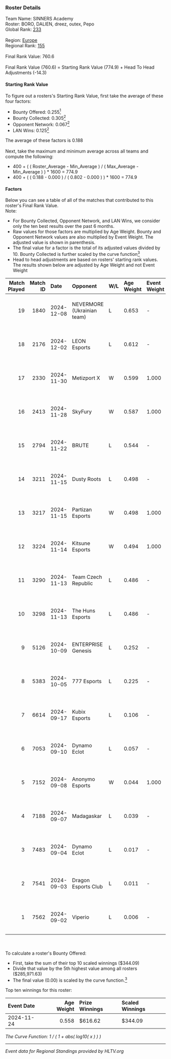 ### Roster Details<br />
Team Name: SINNERS Academy<br />
Roster: BORO, DALIEN, dreez, outex, Pepo<br />
Global Rank: [233](../../standings_global_2025_02_28.md)<br />
<br />
Region: [Europe]( ../../standings_europe_2025_02_28.md)<br />
Regional Rank: [155]( ../../standings_europe_2025_02_28.md)<br />
<br />
Final Rank Value:  760.6<br />
<br />
Final Rank Value (760.6) = Starting Rank Value (774.9) + Head To Head Adjustments (-14.3)<br />

#### Starting Rank Value<br />
To figure out a rosters's Starting Rank Value, first take the average of these four factors:<br />
- Bounty Offered: 0.255[<sup>1</sup>](#table2)
- Bounty Collected: 0.305[<sup>2</sup>](#table1)
- Opponent Network: 0.067[<sup>2</sup>](#table1)
- LAN Wins: 0.125[<sup>2</sup>](#table1)

The average of these factors is 0.188<br />
<br />
Next, take the maximum and minimum average across all teams and compute the following:<br />
- 400 + ( ( Roster_Average - Min_Average ) / ( Max_Average - Min_Average ) ) * 1600 = 774.9
- 400 + ( ( 0.188 - 0.000 ) / ( 0.802 - 0.000 ) ) * 1600 = 774.9


#### Factors<br />
Below you can see a table of all of the matches that contributed to this roster's Final Rank Value.<br />
Note:<br />

- For Bounty Collected, Opponent Network, and LAN Wins, we consider only the ten best results over the past 6 months.
- Raw values for those factors are multiplied by Age Weight. Bounty and Opponent Network values are also multiplied by Event Weight. The adjusted value is shown in parenthesis.
- The final value for a factor is the total of its adjusted values divided by 10. Bounty Collected is further scaled by the curve function[<sup>3</sup>](#curveFunction)
- Head to head adjustments are based on rosters' starting rank values. The results shown below are adjusted by Age Weight and not Event Weight
<span id="table1"></span><br />


| Match Played | Match ID | Date       | Opponent                   | W/L | Age Weight | Event Weight | Bounty Collected | Opponent Network | LAN Wins  | H2H Adj. | Roster                             |
| -: | -: | :- | :- | :- | :- | :- | :- | :- | :- | -: | :- |
|           19 |     1840 | 2024-12-08 | NEVERMORE (Ukrainian team) | L   | 0.653      | -            | -                | -                | -         |    -4.43 | BORO, DALIEN, dreez, outex, Pepo   |
|           18 |     2176 | 2024-12-02 | LEON Esports               | L   | 0.612      | -            | -                | -                | -         |    -5.86 | BORO, DALIEN, dreez, outex, Pepo   |
|           17 |     2330 | 2024-11-30 | Metizport X                | W   | 0.599      | 1.000        | 0.002 (0.001)    | 0.239 (0.143)    | 0 (0.000) |     7.76 | BORO, DALIEN, dreez, outex, Pepo   |
|           16 |     2413 | 2024-11-28 | SkyFury                    | W   | 0.587      | 1.000        | 0.000 (0.000)    | 0.000 (0.000)    | 0 (0.000) |     2.15 | BORO, DALIEN, dreez, outex, Pepo   |
|           15 |     2794 | 2024-11-22 | BRUTE                      | L   | 0.544      | -            | -                | -                | -         |    -8.29 | BORO, DALIEN, dreez, outex, Pepo   |
|           14 |     3211 | 2024-11-15 | Dusty Roots                | L   | 0.498      | -            | -                | -                | -         |    -6.52 | BORO, DALIEN, outex, Pepo, STYKO   |
|           13 |     3217 | 2024-11-15 | Partizan Esports           | W   | 0.498      | 1.000        | 0.097 (0.048)    | 0.878 (0.437)    | 1 (0.498) |    14.83 | BORO, DALIEN, outex, Pepo, STYKO   |
|           12 |     3224 | 2024-11-14 | Kitsune Esports            | W   | 0.494      | 1.000        | 0.001 (0.001)    | 0.106 (0.052)    | 1 (0.494) |     4.92 | BORO, DALIEN, outex, Pepo, STYKO   |
|           11 |     3290 | 2024-11-13 | Team Czech Republic        | L   | 0.486      | -            | -                | -                | -         |    -7.62 | BORO, DALIEN, outex, Pepo, STYKO   |
|           10 |     3298 | 2024-11-13 | The Huns Esports           | L   | 0.486      | -            | -                | -                | -         |    -0.96 | BORO, DALIEN, outex, Pepo, STYKO   |
|            9 |     5126 | 2024-10-09 | ENTERPRISE Genesis         | L   | 0.252      | -            | -                | -                | -         |    -4.85 | BORO, DALIEN, dreez, outex, Pepo   |
|            8 |     5383 | 2024-10-05 | 777 Esports                | L   | 0.225      | -            | -                | -                | -         |    -4.45 | BORO, DALIEN, dreez, outex, Pepo   |
|            7 |     6614 | 2024-09-17 | Kubix Esports              | L   | 0.106      | -            | -                | -                | -         |    -0.65 | BORO, DALIEN, dreez, pandi7o, Pepo |
|            6 |     7053 | 2024-09-10 | Dynamo Eclot               | L   | 0.057      | -            | -                | -                | -         |    -0.07 | BORO, DALIEN, dreez, outex, Pepo   |
|            5 |     7152 | 2024-09-08 | Anonymo Esports            | W   | 0.044      | 1.000        | 0.046 (0.002)    | 0.792 (0.035)    | 0 (0.000) |     1.15 | BORO, DALIEN, dreez, outex, Pepo   |
|            4 |     7188 | 2024-09-07 | Madagaskar                 | L   | 0.039      | -            | -                | -                | -         |    -1.04 | BORO, DALIEN, dreez, outex, Pepo   |
|            3 |     7483 | 2024-09-04 | Dynamo Eclot               | L   | 0.017      | -            | -                | -                | -         |    -0.02 | BORO, DALIEN, dreez, outex, Pepo   |
|            2 |     7541 | 2024-09-03 | Dragon Esports Club        | L   | 0.011      | -            | -                | -                | -         |    -0.26 | BORO, DALIEN, dreez, outex, Pepo   |
|            1 |     7562 | 2024-09-02 | Viperio                    | L   | 0.006      | -            | -                | -                | -         |    -0.05 | BORO, DALIEN, dreez, outex, Pepo   |

<br />
<span id="table2"></span><br />
To calculate a roster's Bounty Offered:<br />

- First, take the sum of their top 10 scaled winnings ($344.09)
- Divide that value by the 5th highest value among all rosters ($285,971.63)
- The final value (0.00) is scaled by the curve function.[<sup>3</sup>](#curveFunction)

Top ten winnings for this roster:<br />

| Event Date | Age Weight | Prize Winnings | Scaled Winnings |
| :- | -: | :- | :- |
| 2024-11-24 |      0.558 | $616.62        | $344.09         |


<span id="curveFunction"></span>_The Curve Function: 1 / ( 1 + abs( log10( x ) ) )_<br />

---
_Event data for Regional Standings provided by HLTV.org_<br />
